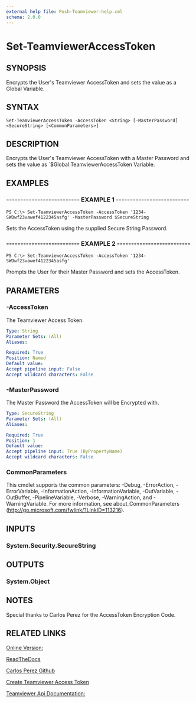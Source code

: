 ```yaml
---
external help file: Posh-Teamviewer-help.xml
schema: 2.0.0
---
```


# Set-TeamviewerAccessToken
## SYNOPSIS
Encrypts the User's Teamviewer AccessToken and sets the value as a Global Variable.
## SYNTAX

```
Set-TeamviewerAccessToken -AccessToken <String> [-MasterPassword] <SecureString> [<CommonParameters>]
```

## DESCRIPTION
Encrypts the User's Teamviewer AccessToken with a Master Password and sets the value as `$Global:TeamviewerAccessToken Variable.
## EXAMPLES

### -------------------------- EXAMPLE 1 --------------------------
```
PS C:\> Set-TeamviewerAccessToken -AccessToken '1234-SWDwf23vawef4122345asfg' -MasterPassword $SecureString
```

Sets the AccessToken using the supplied Secure String Password.
### -------------------------- EXAMPLE 2 --------------------------
```
PS C:\> Set-TeamviewerAccessToken -AccessToken '1234-SWDwf23vawef4122345asfg'
```

Prompts the User for their Master Password and sets the AccessToken.
## PARAMETERS

### -AccessToken
The Teamviewer Access Token.




```yaml
Type: String
Parameter Sets: (All)
Aliases: 

Required: True
Position: Named
Default value: 
Accept pipeline input: False
Accept wildcard characters: False
```

### -MasterPassword
The Master Password the AccessToken will be Encrypted with.




```yaml
Type: SecureString
Parameter Sets: (All)
Aliases: 

Required: True
Position: 1
Default value: 
Accept pipeline input: True (ByPropertyName)
Accept wildcard characters: False
```

### CommonParameters
This cmdlet supports the common parameters: -Debug, -ErrorAction, -ErrorVariable, -InformationAction, -InformationVariable, -OutVariable, -OutBuffer, -PipelineVariable, -Verbose, -WarningAction, and -WarningVariable. For more information, see about_CommonParameters (http://go.microsoft.com/fwlink/?LinkID=113216).
## INPUTS

### System.Security.SecureString

## OUTPUTS

### System.Object

## NOTES
Special thanks to Carlos Perez for the AccessToken Encryption Code.

## RELATED LINKS

[Online Version:](https://github.com/gerane/Posh-Teamviewer/blob/master/docs/Commands/Set-TeamviewerAccessToken.md)

[ReadTheDocs](https://readthedocs.org/projects/posh-teamviewer/)

[Carlos Perez Github](https://github.com/darkoperator)

[Create Teamviewer Access Token](https://integrate.teamviewer.com/en/develop/api/get-started/#createScript)

[Teamviewer Api Documentation:](https://integrate.teamviewer.com/en/develop/api/)





